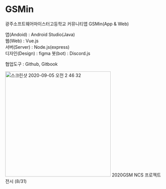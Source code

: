 # GSMin

광주소프트웨어마이스터고등학교 커뮤니티앱 GSMin(App & Web)

앱(Andoid) : Android Studio(Java)<br>
웹(Web) : Vue.js<br>
서버(Server) : Node.js(express)<br>
디자인(Design) : figma
봇(bot) : Discord.js

협업도구 : Github, Gitbook<br>

<img width="335" alt="스크린샷 2020-09-05 오전 2 46 32" src="https://user-images.githubusercontent.com/41174265/92271110-311afc00-ef22-11ea-86ee-98018bec059b.png">
2020GSM NCS 프로젝트 전시 (8/31)
